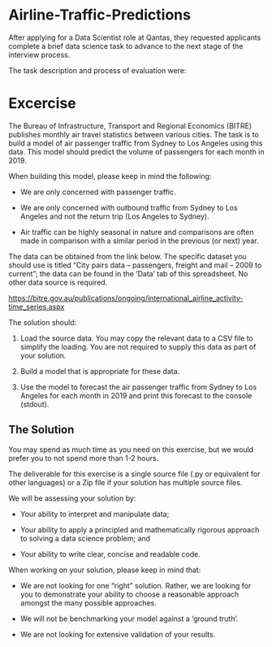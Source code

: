 # Airline-Traffic-Predictions

After applying for a Data Scientist role at Qantas, they requested applicants complete a brief data science task to advance to the next stage of the interview process.

The task description and process of evaluation were:

# Excercise

The Bureau of Infrastructure, Transport and Regional Economics (BITRE) publishes monthly air travel statistics between various cities. The task is to build a model of air passenger traffic from Sydney to Los Angeles using this data. This model should predict the volume of passengers for each month in 2019.

When building this model, please keep in mind the following:

* We are only concerned with passenger traffic.

* We are only concerned with outbound traffic from Sydney to Los Angeles and not the return trip (Los Angeles to Sydney).

* Air traffic can be highly seasonal in nature and comparisons are often made in comparison with a similar period in the previous (or next) year.

The data can be obtained from the link below. The specific dataset you should use is titled “City pairs data – passengers, freight and mail – 2009 to current”; the data can be found in the ‘Data’ tab of this spreadsheet. No other data source is required.

https://bitre.gov.au/publications/ongoing/international_airline_activity-time_series.aspx

The solution should:

1. Load the source data. You may copy the relevant data to a CSV file to simplify the loading. You are not required to supply this data as part of your solution.

2. Build a model that is appropriate for these data.

3. Use the model to forecast the air passenger traffic from Sydney to Los Angeles for each month in 2019 and print this forecast to the console (stdout).

## The Solution

You may spend as much time as you need on this exercise, but we would prefer you to not spend more than 1-2 hours.

The deliverable for this exercise is a single source file (.py or equivalent for other languages) or a Zip file if your solution has multiple source files.

We will be assessing your solution by:

* Your ability to interpret and manipulate data;

* Your ability to apply a principled and mathematically rigorous approach to solving a data science problem; and

* Your ability to write clear, concise and readable code.

When working on your solution, please keep in mind that:

* We are not looking for one “right” solution. Rather, we are looking for you to demonstrate your ability to choose a reasonable approach amongst the many possible approaches.

* We will not be benchmarking your model against a ‘ground truth’.

* We are not looking for extensive validation of your results.
